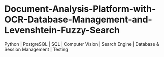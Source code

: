 # Document-Analysis-Platform-with-OCR-Database-Management-and-Levenshtein-Fuzzy-Search
Python | PostgreSQL | SQL | Computer Vision | Search Engine | Database &amp; Session Management | Testing
